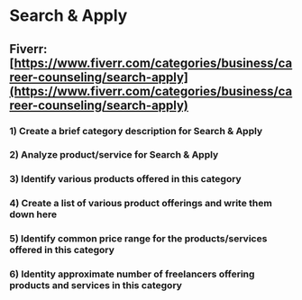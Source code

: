 # Search & Apply
## Fiverr: [https://www.fiverr.com/categories/business/career-counseling/search-apply](https://www.fiverr.com/categories/business/career-counseling/search-apply)
### 1) Create a brief category description for Search & Apply
### 2) Analyze product/service for Search & Apply
### 3) Identify various products offered in this category
### 4) Create a list of various product offerings and write them down here
### 5) Identify common price range for the products/services offered in this category
### 6) Identity approximate number of freelancers offering products and services in this category
